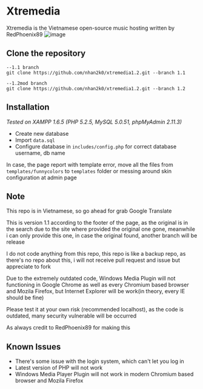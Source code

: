 # Xtremedia
Xtremedia is the Vietnamese open-source music hosting written by RedPhoenix89
![image](https://user-images.githubusercontent.com/42825138/130751507-8c529cec-40db-4949-8626-346cd0c51b0a.png)
## Clone the repository
```
--1.1 branch
git clone https://github.com/nhan2k0/xtremedia1.2.git --branch 1.1

--1.2mod branch
git clone https://github.com/nhan2k0/xtremedia1.2.git --branch 1.2
```
## Installation
*Tested on XAMPP 1.6.5 (PHP 5.2.5, MySQL 5.0.51, phpMyAdmin 2.11.3)*
- Create new database
- Import `data.sql`
- Configure database in `includes/config.php` for correct database username, db name

In case, the page report with template error, move all the files from `templates/funnycolors` to `templates` folder or messing around skin configuration at admin page

## Note
This repo is in Vietnamese, so go ahead for grab Google Translate

This is version 1.1 according to the footer of the page, as the original is in the search due to the site where provided the original one gone, meanwhile i can only provide this one, in case the original found, another branch will be release

I do not code anything from this repo, this repo is like a backup repo, as there's no repo about this, i will not receive pull request and issue but appreciate to fork 

Due to the extremely outdated code, Windows Media Plugin will not functioning in Google Chrome as well as every Chromium based browser and Mozila Firefox, but Internet Explorer will be work(in theory, every IE should be fine)

Please test it at your own risk (recommended localhost), as the code is outdated, many security vulnerable will be occurred

As always credit to RedPhoenix89 for making this

## Known Issues

- There's some issue with the login system, which can't let you log in
- Latest version of PHP will not work
- Windows Media Player Plugin will not work in modern Chromium based browser and Mozila Firefox


